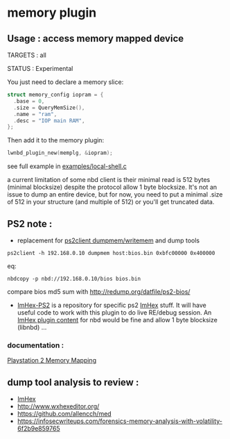 # memory plugin

## Usage : access memory mapped device

TARGETS : all

STATUS : Experimental

You just need to declare a memory slice:

```c
struct memory_config iopram = {
  .base = 0,
  .size = QueryMemSize(),
  .name = "ram",
  .desc = "IOP main RAM",
};
```

Then add it to the memory plugin:

```c
lwnbd_plugin_new(memplg, &iopram);
```

see full example in [examples/local-shell.c](./examples/local-shell.c)

a current limitation of some nbd client is their minimal read is 512 bytes (minimal blocksize) despite the protocol allow 1 byte blocksize.
It's not an issue to dump an entire device, but for now, you need to put a minimal .size of 512 in your structure (and multiple of 512) or you'll get truncated data.

## PS2 note : 

* replacement for [ps2client dumpmem/writemem](https://github.com/ps2dev/ps2link/blob/a14d0b7b9ffb3b319dcfae49834e742b9ed12490/ee/cmdHandler.c#L243) and dump tools

```shell
ps2client -h 192.168.0.10 dumpmem host:bios.bin 0xbfc00000 0x400000
```

eq:

```shell
nbdcopy -p nbd://192.168.0.10/bios bios.bin
```

compare bios md5 sum with http://redump.org/datfile/ps2-bios/

*  [ImHex-PS2](https://github.com/bignaux/ImHex-PS2) is a repository for specific ps2 [ImHex](https://github.com/WerWolv/ImHex) stuff. It will have useful code to work with this plugin to do live RE/debug session. An [ImHex plugin content](https://github.com/WerWolv/ImHex/tree/master/plugins/builtin/source/content/providers) for nbd would be fine and allow 1 byte blocksize (libnbd) ...

### documentation :

 [Playstation 2 Memory Mapping](https://psi-rockin.github.io/ps2tek/#memorymap)
 
## dump tool analysis to review :

* [ImHex](https://github.com/WerWolv/ImHex) 
* http://www.wxhexeditor.org/
* https://github.com/allencch/med
* https://infosecwriteups.com/forensics-memory-analysis-with-volatility-6f2b9e859765